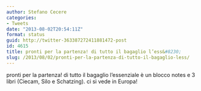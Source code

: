 ```yaml
---
author: Stefano Cecere
categories:
- Tweets
date: "2013-08-02T20:54:11Z"
format: status
guid: http://twitter-363387272411881472-post
id: 4615
title: pronti per la partenza! di tutto il bagaglio l’ess&#8230;
slug: /2013/08/02/pronti-per-la-partenza-di-tutto-il-bagaglio-less/
---
```


pronti per la partenza! di tutto il bagaglio l’essenziale è un blocco notes e 3 libri (Ciecam, Silo e Schatzing). ci si vede in Europa!